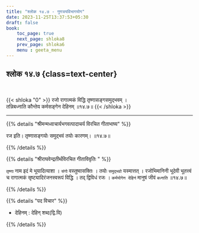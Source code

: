 ```yaml
---
title: "श्लोक १४.७ - गुणत्रयविभागयोग"
date: 2023-11-25T13:37:53+05:30
draft: false
book:
    toc_page: true
    next_page: shloka8
    prev_page: shloka6
    menu : geeta_menu
---
```



## श्लोक १४.७ {class=text-center}

<br/>

{{< shloka  "0"  >}}
रजो रागात्मकं विद्धि तृष्णासङ्गसमुद्भवम् ।  
तन्निबध्नाति कौन्तेय कर्मसङ्गेन देहिनम् ॥१४.७॥
{{< /shloka >}}

---


{{% details "श्रीमन्मध्वाचार्यभगवत्पादाचर्य विरचित  गीताभाष्य" %}}

रज इति। तृष्णासङ्गयोः समुद्भवं तयोः कारणम्। ॥१४.७॥

{{% /details %}}



{{% details "श्रीराघवेन्द्रतीर्थविरचित गीताविवृतिः " %}}

`तृष्णा` नाम इदं मे भूयादित्याशा । `संगो` वस्तुष्वासक्तिः । 
तयोः `समुद्भवो` यस्मात्तत्‌ । रजोभिमानिनी भूदेवी भूतत्त्वं च 
रागात्मकं सृष्ट्यादिरंजनस्वरूपं विद्धि । तद् द्विविधं रजः । 
`कर्मयोगेन देहिनं` मानुषं जीवं `बध्नाति` ॥१४.७॥

{{% /details %}}


{{% details "पद विचार" %}}

- देहिनम् : देहिन् शब्द(द्वि.वि)

{{% /details %}}

